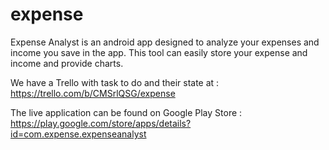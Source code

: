 # expense
Expense Analyst is an android app designed to analyze your expenses and income you save in the app.
This tool can easily store your expense and income and provide charts.

We have a Trello with task to do and their state at : https://trello.com/b/CMSrlQSG/expense

The live application can be found on Google Play Store : https://play.google.com/store/apps/details?id=com.expense.expenseanalyst
